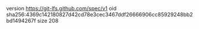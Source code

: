 version https://git-lfs.github.com/spec/v1
oid sha256:4369c142180827d42cd78e3cec3467ddf26666906cc85929248bb2bd1494267f
size 208

